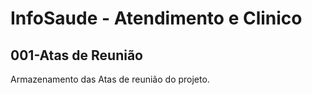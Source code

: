 # InfoSaude - Atendimento e Clinico

## 001-Atas de Reunião

Armazenamento das Atas de reunião do projeto.
